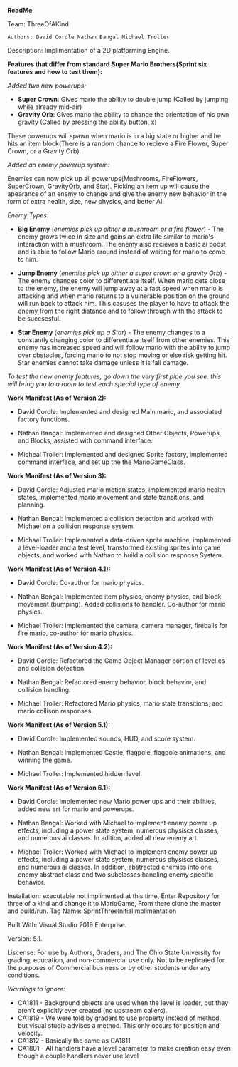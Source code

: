 **ReadMe**

Team: 	ThreeOfAKind

``Authors: David Cordle
	 Nathan Bangal
	 Michael Troller``

Description: Implimentation of a 2D platforming Engine.

**Features that differ from standard Super Mario Brothers(Sprint six features and how to test them):**

*Added two new powerups:*
* **Super Crown**: Gives mario the ability to double jump (Called by jumping while already mid-air)
* **Gravity Orb**: Gives mario the ability to change the orientation of his own gravity (Called by pressing the ability button, x)

These powerups will spawn when mario is in a big state or higher and he hits an item block(There is a random chance to recieve a Fire Flower, Super Crown, or a Gravity Orb).

*Added an enemy powerup system:*

Enemies can now pick up all powerups(Mushrooms, FireFlowers, SuperCrown, GravityOrb, and Star). Picking an item up will cause the apearance of an enemy to change and give the enemy 
new behavior in the form of extra health, size, new physics, and better AI.

*Enemy Types:*
* **Big Enemy** (*enemies pick up either a mushroom or a fire flower*) - The enemy grows twice in size and gains an extra life similar to mario's interaction with a mushroom.  The enemy 
also recieves a basic ai boost and is able to follow Mario around instead of waiting for mario to come to him.

* **Jump Enemy** (*enemies pick up either a super crown or a gravity Orb*) - The enemy changes color to differentiate itself. When mario gets close to the enemy, the enemy will jump away 
at a fast speed when mario is attacking and when mario returns to a vulnerable position on the ground will run back to attack him. This casuses the player to have to attack 
the enemy from the right distance and to follow through with the attack to be succsesful.

* **Star Enemy** (*enemies pick up a Star*) - The enemy changes to a constantly changing color to differentiate itself from other enemies. This enemy has 
increased speed and will follow mario with the ability to jump over obstacles, forcing mario to not stop moving or else risk getting hit. Star enemies cannot take damage unless it 
is fall damage.

*To test the new enemy features, go down the very first pipe you see. this will bring you to a room to test each special type of enemy*

**Work Manifest (As of Version 2):**

* David Cordle: Implemented and designed Main mario, and associated factory functions.

* Nathan Bangal: Implemented and designed Other Objects, Powerups, and Blocks, assisted with command interface.

* Micheal Troller: Implemented and designed Sprite factory, implemented command interface, and set up the the MarioGameClass.


**Work Manifest (As of Version 3):**

* David Cordle: Adjusted mario motion states, implemented mario health states, implemented mario movement and state transitions, and planning.

* Nathan Bengal: Implemented a collision detection and worked with Michael on a collision response system.

* Michael Troller: Implemented a data-driven sprite machine, implemented a level-loader and a test level, transformed existing sprites into 
game objects, and worked with Nathan to build a collision response System.


**Work Manifest (As of Version 4.1):**

* David Cordle: Co-author for mario physics.

* Nathan Bengal: Implemented item physics, enemy physics, and block movement (bumping). Added collisions to handler. Co-author for mario physics.

* Michael Troller: Implemented the camera, camera manager, fireballs for fire mario, co-author for mario physics.


**Work Manifest (As of Version 4.2):**
* David Cordle: Refactored the Game Object Manager portion of level.cs and collision detection.

* Nathan Bengal: Refactored enemy behavior, block behavior, and collision handling.

* Michael Troller: Refactored Mario physics, mario state transitions, and mario collison responses.


**Work Manifest (As of Version 5.1):**
* David Cordle: Implemented sounds, HUD, and score system.

* Nathan Bengal: Implemented Castle, flagpole, flagpole animations, and winning the game.

* Michael Troller: Implemented hidden level.

**Work Manifest (As of Version 6.1):**
* David Cordle: Implemented new Mario power ups and their abilities, added new art for mario and powerups.

* Nathan Bengal: Worked with Michael to implement enemy power up effects, including a power state system, numerous physiscs classes, and numerous ai classes. In adition, 
added all new enemy art.

* Michael Troller: Worked with Michael to implement enemy power up effects, including a power state system, numerous physiscs classes, and numerous ai classes. In addition, 
abstracted enemies into one enemy abstract class and two subclasses handling enemy specific behavior.

Installation: executable not implimented at this time, Enter Repository for three of a kind and change it to MarioGame, From there clone the master and build/run.
Tag Name: SprintThreeInitialImplimentation

Built With: Visual Studio 2019 Enterprise.

Version: 5.1.

Liscense: For use by Authors, Graders, and The Ohio State University for grading, education, and non-commercial use only. Not to be replicated for the purposes of Commercial business or by other students under any conditions.

*Warnings to ignore:*
* CA1811 - Background objects are used when the level is loader, but they aren't explicitly ever created (no upstream callers).
* CA1819 - We were told by graders to use property instead of method, but visual studio advises a method. This only occurs for position and velocity.
* CA1812 - Basically the same as CA1811
* CA1801 - All handlers have a level parameter to make creation easy even though a couple handlers never use level
